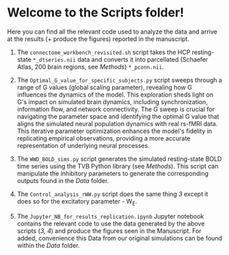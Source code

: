 # Welcome to the Scripts folder!  

Here you can find all the relevant code used to analyze the data and arrive at the results (+ produce the figures) reported in the manuscript.  

1) The `connectome_workbench_revisited.sh` script takes the HCP resting-state `*_dtseries.nii` data and converts it into parcellated (Schaefer Atlas, 200 brain regions, see *Methods*) `*_pconn.nii`.
   
2) The `Optimal_G_value_for_specific_subjects.py` script sweeps through a range of G values (global scaling parameter), revealing how G influences the dynamics of the model. This exploration sheds light on G's impact on simulated brain dynamics, including synchronization, information flow, and network connectivity. The G sweep is crucial for navigating the parameter space and identifying the optimal G value that aligns the simulated neural population dynamics with real rs-fMRI data. This iterative parameter optimization enhances the model's fidelity in replicating empirical observations, providing a more accurate representation of underlying neural processes.

3) The `WWD_BOLD_sims.py` script generates the simulated resting-state BOLD time series using the TVB Python library (see *Methods*). This script can manipulate the inhibitory parameters to generate the corresponding outputs found in the *Data* folder.

4) The `Control_analysis_rWW.py` script does the same thing *3* except it does so for the excitatory parameter - W<sub>E</sub>.

5) The `Jupyter_NB_for_results_replication.ipynb` Jupyter notebook contains the relevant code to use the data generated by the above scripts (*3, 4*) and produce the figures seen in the Manuscript. For added, convenience this Data from our original simulations can be found within the *Data* folder. 

